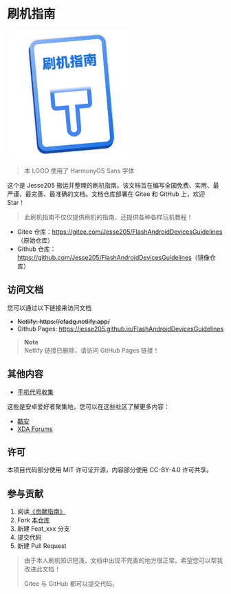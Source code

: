# 刷机指南

<img src="./images/logo.svg" width="300"/>

> 本 LOGO 使用了 HarmonyOS Sans 字体

这个是 Jesse205 搬运并整理的刷机指南。该文档旨在编写全国免费、实用、最严谨、最完善、最准确的文档。文档仓库部署在 Gitee 和 GitHub 上，欢迎 Star！

> 此刷机指南不仅仅提供刷机的指南，还提供各种各样玩机教程！

- Gitee 仓库：<https://gitee.com/Jesse205/FlashAndroidDevicesGuidelines>（原始仓库）
- Github 仓库：<https://github.com/Jesse205/FlashAndroidDevicesGuidelines>（镜像仓库）

## 访问文档

您可以通过以下链接来访问文档

- ~~Netlify: https:\/\/efadg.netlify.app\/~~
- Github Pages: <https://jesse205.github.io/FlashAndroidDevicesGuidelines>

> **Note**\
> Netlify 链接已删除，请访问 GitHub Pages 链接！

## 其他内容

- [手机代号收集](./codename/README.md)

这些是安卓爱好者聚集地，您可以在这些社区了解更多内容：

- [酷安](https://www.coolapk.com/)
- [XDA Forums](https://forum.xda-developers.com/)

## 许可

本项目代码部分使用 MIT 许可证开源，内容部分使用 CC-BY-4.0 许可共享。

## 参与贡献

1. 阅读[《贡献指南》](./CONTRIBUTING.md)
2. Fork [本仓库](https://gitee.com/Jesse205/FlashAndroidDevicesGuidelines)
3. 新建 Feat_xxx 分支
4. 提交代码
5. 新建 Pull Request

> 由于本人刷机知识短浅，文档中出现不完善的地方很正常。希望您可以帮我改进此文档！
>
> Gitee 与 GitHub 都可以提交代码。

